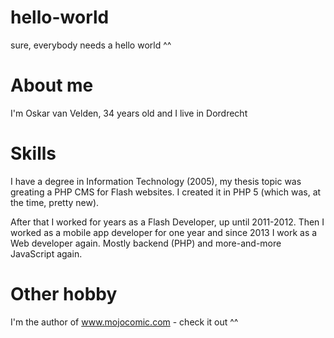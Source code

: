 # hello-world
sure, everybody needs a hello world ^^

# About me
I'm Oskar van Velden, 34 years old and I live in Dordrecht

# Skills
I have a degree in Information Technology (2005), my thesis topic was greating a PHP CMS for Flash websites. I created it in PHP 5 (which was, at the time, pretty new).

After that I worked for years as a Flash Developer, up until 2011-2012. Then I worked as a mobile app developer for one year and since 2013 I work as a Web developer again. Mostly backend (PHP) and more-and-more JavaScript again.

# Other hobby
I'm the author of www.mojocomic.com - check it out ^^
